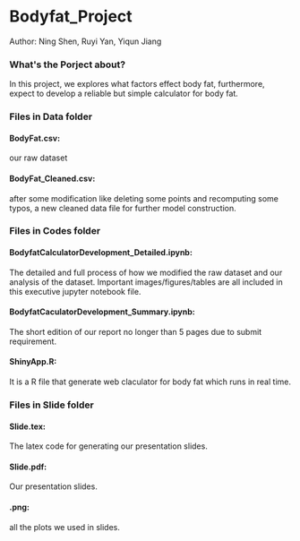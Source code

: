 # Bodyfat_Project
Author: Ning Shen, Ruyi Yan, Yiqun Jiang

### What's the Porject about?	

In this project, we explores what factors effect body fat, furthermore, expect to develop a reliable but simple calculator for body fat. 

### Files in Data folder		

#### BodyFat.csv: 
our raw dataset		
#### BodyFat_Cleaned.csv: 
after some modification like deleting some points and recomputing some typos,  a new cleaned data file for further model construction.		

### Files in Codes folder	

#### BodyfatCalculatorDevelopment_Detailed.ipynb: 
The detailed and full process of how we modified the raw dataset and our analysis of the dataset. Important images/figures/tables are all included in this executive jupyter notebook file.
#### BodyfatCaculatorDevelopment_Summary.ipynb: 
The short edition of our report no longer than 5 pages due to submit requirement.		
#### ShinyApp.R: 
It is a R file that generate web claculator for body fat which runs in real time.

### Files in Slide folder	

#### Slide.tex:
The latex code for generating our presentation slides.
#### Slide.pdf:
Our presentation slides.
#### .png:
all the plots we used in slides.
